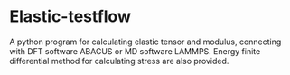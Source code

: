 # Elastic-testflow
A python program for calculating elastic tensor and modulus, connecting with DFT software ABACUS or MD software LAMMPS. Energy finite differential method for calculating stress are also provided.
